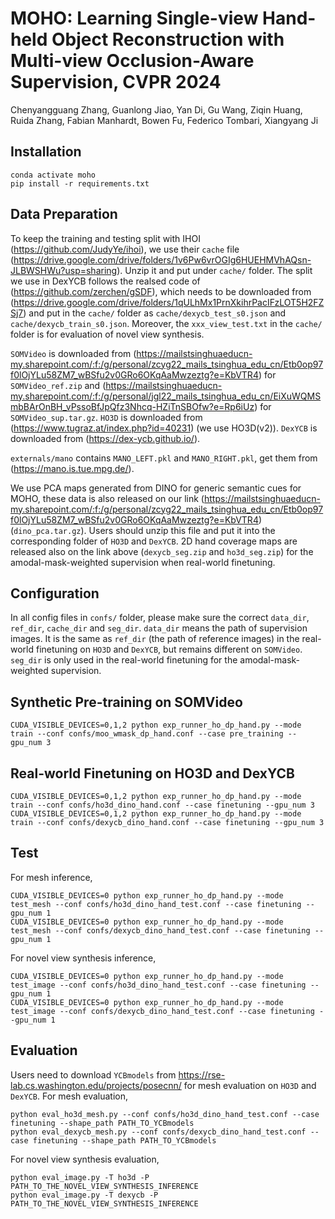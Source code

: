 # MOHO: Learning Single-view Hand-held Object Reconstruction with Multi-view Occlusion-Aware Supervision, CVPR 2024
Chenyangguang Zhang, Guanlong Jiao, Yan Di, Gu Wang, Ziqin Huang, Ruida Zhang, Fabian Manhardt, Bowen Fu, Federico Tombari, Xiangyang Ji


## Installation
```
conda activate moho
pip install -r requirements.txt
```

## Data Preparation

To keep the training and testing split with IHOI (https://github.com/JudyYe/ihoi), we use their `cache` file (https://drive.google.com/drive/folders/1v6Pw6vrOGIg6HUEHMVhAQsn-JLBWSHWu?usp=sharing). Unzip it and put under `cache/` folder.
The split we use in DexYCB follows the realsed code of (https://github.com/zerchen/gSDF), which needs to be downloaded from (https://drive.google.com/drive/folders/1qULhMx1PrnXkihrPacIFzLOT5H2FZSj7) and put in the `cache/` folder as `cache/dexycb_test_s0.json` and `cache/dexycb_train_s0.json`.
Moreover, the `xxx_view_test.txt` in the `cache/` folder is for evaluation of novel view synthesis.

`SOMVideo` is downloaded from (https://mailstsinghuaeducn-my.sharepoint.com/:f:/g/personal/zcyg22_mails_tsinghua_edu_cn/Etb0op97f0lOjYLu58ZM7_wBSfu2v0GRo6OKqAaMwzeztg?e=KbVTR4) for `SOMVideo_ref.zip` and (https://mailstsinghuaeducn-my.sharepoint.com/:f:/g/personal/jgl22_mails_tsinghua_edu_cn/EiXuWQMSmbBArOnBH_vPssoBfJpQfz3Nhcq-HZiTnSBOfw?e=Rp6iUz) for `SOMVideo_sup.tar.gz`.
`HO3D` is downloaded from (https://www.tugraz.at/index.php?id=40231) (we use HO3D(v2)).
`DexYCB` is downloaded from (https://dex-ycb.github.io/).

`externals/mano` contains `MANO_LEFT.pkl` and `MANO_RIGHT.pkl`, get them from (https://mano.is.tue.mpg.de/).

We use PCA maps generated from DINO for generic semantic cues for MOHO, these data is also released on our link (https://mailstsinghuaeducn-my.sharepoint.com/:f:/g/personal/zcyg22_mails_tsinghua_edu_cn/Etb0op97f0lOjYLu58ZM7_wBSfu2v0GRo6OKqAaMwzeztg?e=KbVTR4) (`dino_pca.tar.gz`). Users should unzip this file and put it into the corresponding folder of `HO3D` and `DexYCB`.
2D hand coverage maps are released also on the link above (`dexycb_seg.zip` and `ho3d_seg.zip`) for the amodal-mask-weighted supervision when real-world finetuning.

## Configuration
In all config files in `confs/` folder, please make sure the correct `data_dir`, `ref_dir`, `cache_dir` and `seg_dir`.
`data_dir` means the path of supervision images. It is the same as `ref_dir` (the path of reference images) in the real-world finetuning on `HO3D` and `DexYCB`, but remains different on `SOMVideo`.
`seg_dir` is only used in the real-world finetuning for the amodal-mask-weighted supervision.

## Synthetic Pre-training on SOMVideo
```
CUDA_VISIBLE_DEVICES=0,1,2 python exp_runner_ho_dp_hand.py --mode train --conf confs/moo_wmask_dp_hand.conf --case pre_training --gpu_num 3
```

## Real-world Finetuning on HO3D and DexYCB
```
CUDA_VISIBLE_DEVICES=0,1,2 python exp_runner_ho_dp_hand.py --mode train --conf confs/ho3d_dino_hand.conf --case finetuning --gpu_num 3
CUDA_VISIBLE_DEVICES=0,1,2 python exp_runner_ho_dp_hand.py --mode train --conf confs/dexycb_dino_hand.conf --case finetuning --gpu_num 3
```

## Test
For mesh inference, 
```
CUDA_VISIBLE_DEVICES=0 python exp_runner_ho_dp_hand.py --mode test_mesh --conf confs/ho3d_dino_hand_test.conf --case finetuning --gpu_num 1
CUDA_VISIBLE_DEVICES=0 python exp_runner_ho_dp_hand.py --mode test_mesh --conf confs/dexycb_dino_hand_test.conf --case finetuning --gpu_num 1
```

For novel view synthesis inference,
```
CUDA_VISIBLE_DEVICES=0 python exp_runner_ho_dp_hand.py --mode test_image --conf confs/ho3d_dino_hand_test.conf --case finetuning --gpu_num 1
CUDA_VISIBLE_DEVICES=0 python exp_runner_ho_dp_hand.py --mode test_image --conf confs/dexycb_dino_hand_test.conf --case finetuning --gpu_num 1
```

## Evaluation
Users need to download `YCBmodels` from https://rse-lab.cs.washington.edu/projects/posecnn/ for mesh evaluation on `HO3D` and `DexYCB`.
For mesh evaluation, 
```
python eval_ho3d_mesh.py --conf confs/ho3d_dino_hand_test.conf --case finetuning --shape_path PATH_TO_YCBmodels
python eval_dexycb_mesh.py --conf confs/dexycb_dino_hand_test.conf --case finetuning --shape_path PATH_TO_YCBmodels
```

For novel view synthesis evaluation,
```
python eval_image.py -T ho3d -P PATH_TO_THE_NOVEL_VIEW_SYNTHESIS_INFERENCE
python eval_image.py -T dexycb -P PATH_TO_THE_NOVEL_VIEW_SYNTHESIS_INFERENCE
```
